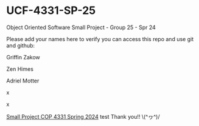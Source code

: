 # UCF-4331-SP-25
Object Oriented Software Small Project - Group 25 - Spr 24

Please add your names here to verify you can access this repo and use git and github:

Griffin Zakow

Zen Himes

Adriel Motter

x

x

[Small Project COP 4331 Spring 2024](https://docs.google.com/spreadsheets/d/1s-LFHDo-LhRSk-qySSRmP91d90C3-cbl4ZDRSnjqeOk/edit#gid=0)
test
Thank you!! 
\\\(^ヮ^\)/

